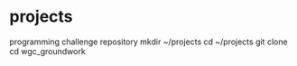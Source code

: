 # projects
programming challenge repository
mkdir ~/projects
cd ~/projects
git clone <your-git-clone-url>
cd wgc_groundwork
